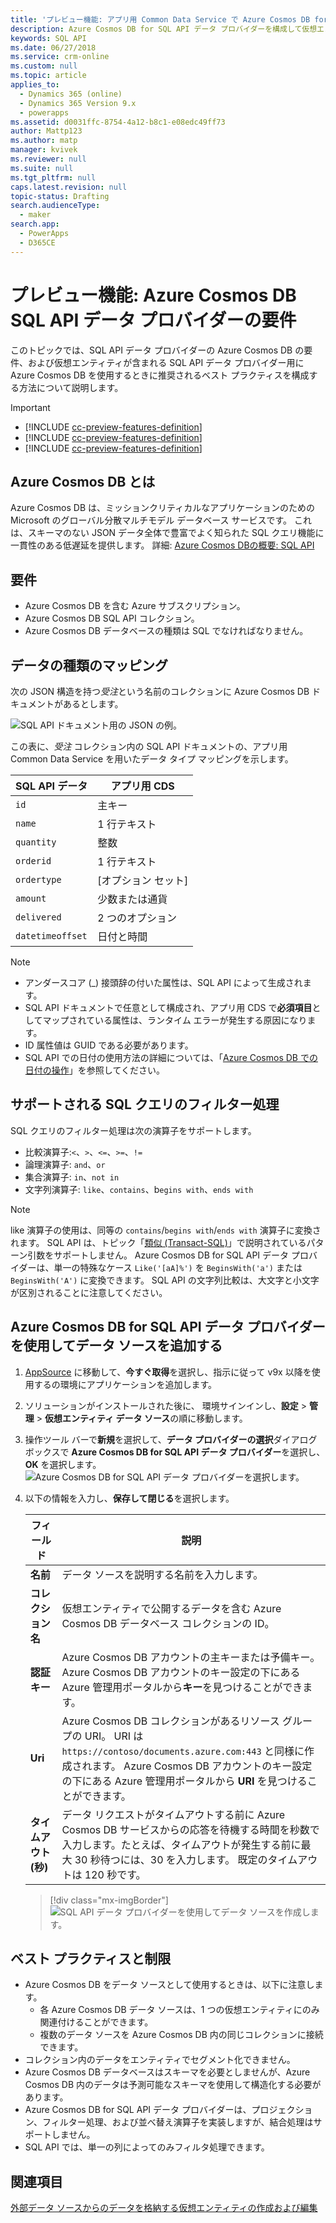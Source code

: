 ```yaml
---
title: 'プレビュー機能: アプリ用 Common Data Service で Azure Cosmos DB for SQL API データ プロバイダーを使用する | MicrosoftDocs'
description: Azure Cosmos DB for SQL API データ プロバイダーを構成して仮想エンティティで使用する方法について説明します。
keywords: SQL API
ms.date: 06/27/2018
ms.service: crm-online
ms.custom: null
ms.topic: article
applies_to:
  - Dynamics 365 (online)
  - Dynamics 365 Version 9.x
  - powerapps
ms.assetid: d0031ffc-8754-4a12-b8c1-e08edc49ff73
author: Mattp123
ms.author: matp
manager: kvivek
ms.reviewer: null
ms.suite: null
ms.tgt_pltfrm: null
caps.latest.revision: null
topic-status: Drafting
search.audienceType:
  - maker
search.app:
  - PowerApps
  - D365CE
---
```


# <a name="preview-feature-azure-cosmos-db-sql-api-data-provider-requirements"></a>プレビュー機能: Azure Cosmos DB SQL API データ プロバイダーの要件

このトピックでは、SQL API データ プロバイダーの Azure Cosmos DB の要件、および仮想エンティティが含まれる SQL API データ プロバイダー用に Azure Cosmos DB を使用するときに推奨されるベスト プラクティスを構成する方法について説明します。 

> [!IMPORTANT]
> - [!INCLUDE [cc-preview-features-definition](../../includes/cc-preview-features-definition.md)]
> - [!INCLUDE [cc-preview-features-definition](../../includes/cc-preview-features-expect-changes.md)]
> - [!INCLUDE [cc-preview-features-definition](../../includes/cc-preview-features-no-ms-support.md)]


## <a name="what-is-azure-cosmos-db"></a>Azure Cosmos DB とは

Azure Cosmos DB は、ミッションクリティカルなアプリケーションのための Microsoft のグローバル分散マルチモデル データベース サービスです。 これは、スキーマのない JSON データ全体で豊富でよく知られた SQL クエリ機能に一貫性のある低遅延を提供します。 詳細: [Azure Cosmos DBの概要: SQL API](https://docs.microsoft.com/azure/cosmos-db/sql-api-introduction)

## <a name="requirements"></a>要件

- Azure Cosmos DB を含む Azure サブスクリプション。
- Azure Cosmos DB SQL API コレクション。
- Azure Cosmos DB データベースの種類は SQL でなければなりません。 

## <a name="data-type-mapping"></a>データの種類のマッピング

次の JSON 構造を持つ*受注*という名前のコレクションに Azure Cosmos DB ドキュメントがあるとします。

![SQL API ドキュメント用の JSON の例。](media/documentdbexample.png)

この表に、*受注* コレクション内の SQL API ドキュメントの、アプリ用 Common Data Service を用いたデータ タイプ マッピングを示します。

|SQL API データ|アプリ用 CDS|
|--|--|
|`id`|主キー|
|`name`|1 行テキスト|
|`quantity`|整数|
|`orderid`|1 行テキスト|
|`ordertype`|[オプション セット]|
|`amount`|少数または通貨|
|`delivered`|2 つのオプション|
|`datetimeoffset`|日付と時間|

> [!NOTE]
> - アンダースコア (_) 接頭辞の付いた属性は、SQL API によって生成されます。
> - SQL API ドキュメントで任意として構成され、アプリ用 CDS で**必須項目**としてマップされている属性は、ランタイム エラーが発生する原因になります。
> - ID 属性値は GUID である必要があります。
> - SQL API での日付の使用方法の詳細については、「[Azure Cosmos DB での日付の操作](https://azure.microsoft.com/blog/working-with-dates-in-azure-documentdb-4/)」を参照してください。

## <a name="supported-sql-query-filtering"></a>サポートされる SQL クエリのフィルター処理

SQL クエリのフィルター処理は次の演算子をサポートします。 

- 比較演算子:`<`、`>`、`<=`、`>=`、`!=`
- 論理演算子: `and`、`or` 
- 集合演算子: `in`、`not in`
- 文字列演算子: `like`、`contains`、b`egins with`、`ends with`

> [!NOTE]
> like 演算子の使用は、同等の `contains`/`begins with`/`ends with` 演算子に変換されます。 SQL API は、トピック「[類似 (Transact-SQL)](/sql/t-sql/language-elements/like-transact-sql)」で説明されているパターン引数をサポートしません。 Azure Cosmos DB for SQL API データ プロバイダーは、単一の特殊なケース `Like('[aA]%')` を `BeginsWith('a')` または `BeginsWith('A')` に変換できます。 SQL API の文字列比較は、大文字と小文字が区別されることに注意してください。

## <a name="add-a-data-source-using-the-azure-cosmos-db-for-sql-api-data-provider"></a>Azure Cosmos DB for SQL API データ プロバイダーを使用してデータ ソースを追加する

1. [AppSource](https://appsource.microsoft.com/product/dynamics-365/mscrm.documentdb_data_provider?tab=Overview) に移動して、**今すぐ取得**を選択し、指示に従って v9x 以降を使用するの環境にアプリケーションを追加します。
2. ソリューションがインストールされた後に、 環境サインインし、**設定** > **管理** > **仮想エンティティ データ ソース**の順に移動します。
3. 操作ツール バーで**新規**を選択して、**データ プロバイダーの選択**ダイアログ ボックスで **Azure Cosmos DB for SQL API データ プロバイダー**を選択し、**OK** を選択します。
![Azure Cosmos DB for SQL API データ プロバイダーを選択します。](media/createdatasource.png)
1. 以下の情報を入力し、**保存して閉じる**を選択します。

    |フィールド|説明|
    |--|--|
    |**名前**|データ ソースを説明する名前を入力します。|
    |**コレクション名**|仮想エンティティで公開するデータを含む Azure Cosmos DB データベース コレクションの ID。  |
    |**認証キー**|Azure Cosmos DB アカウントの主キーまたは予備キー。 Azure Cosmos DB アカウントのキー設定の下にある Azure 管理用ポータルから**キー**を見つけることができます。|
    |**Uri**|Azure Cosmos DB コレクションがあるリソース グループの URI。 URI は `https://contoso/documents.azure.com:443` と同様に作成されます。 Azure Cosmos DB アカウントのキー設定の下にある Azure 管理用ポータルから **URI** を見つけることができます。 |
    |**タイムアウト (秒)**|データ リクエストがタイムアウトする前に Azure Cosmos DB サービスからの応答を待機する時間を秒数で入力します。たとえば、タイムアウトが発生する前に最大 30 秒待つには、30 を入力します。 既定のタイムアウトは 120 秒です。|

    > [!div class="mx-imgBorder"] 
    > ![SQL API データ プロバイダーを使用してデータ ソースを作成します。](media/cosmosdb-datasource.png)

## <a name="best-practices-and-limitations"></a>ベスト プラクティスと制限

- Azure Cosmos DB をデータ ソースとして使用するときは、以下に注意します。
   - 各 Azure Cosmos DB データ ソースは、1 つの仮想エンティティにのみ関連付けることができます。
   - 複数のデータ ソースを Azure Cosmos DB 内の同じコレクションに接続できます。
- コレクション内のデータをエンティティでセグメント化できません。
- Azure Cosmos DB データベースはスキーマを必要としませんが、Azure Cosmos DB 内のデータは予測可能なスキーマを使用して構造化する必要があります。 
- Azure Cosmos DB for SQL API データ プロバイダーは、プロジェクション、フィルター処理、および並べ替え演算子を実装しますが、結合処理はサポートしません。
- SQL API では、単一の列によってのみフィルタ処理できます。

## <a name="see-also"></a>関連項目

[外部データ ソースからのデータを格納する仮想エンティティの作成および編集](create-edit-virtual-entities.md)
